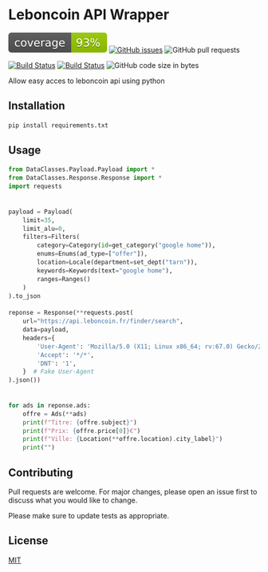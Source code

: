# Leboncoin API Wrapper
![Coverage Badge](coverage.svg)
[![GitHub issues](https://img.shields.io/github/issues/Shinyhero36/LeboncoinApiWraper)](https://github.com/Shinyhero36/LeboncoinApiWraper/issues)
![GitHub pull requests](https://img.shields.io/github/issues-pr/Shinyhero36/LeboncoinApiWraper)

[![Build Status](https://img.shields.io/github/forks/Shinyhero36/LeboncoinApiWraper.svg)](https://github.com/Shinyhero36/LeboncoinApiWraper)
[![Build Status](https://img.shields.io/github/stars/Shinyhero36/LeboncoinApiWraper.svg)](https://github.com/Shinyhero36/LeboncoinApiWraper)
![GitHub code size in bytes](https://img.shields.io/github/languages/code-size/Shinyhero36/LeboncoinApiWraper)

Allow easy acces to leboncoin api using python

## Installation
```bash
pip install requirements.txt
```

## Usage
```python
from DataClasses.Payload.Payload import *
from DataClasses.Response.Response import *
import requests


payload = Payload(
    limit=35,
    limit_alu=0,
    filters=Filters(
        category=Category(id=get_category("google home")),
        enums=Enums(ad_type=["offer"]),
        location=Locale(department=set_dept("tarn")),
        keywords=Keywords(text="google home"),
        ranges=Ranges()
    )
).to_json

reponse = Response(**requests.post(
    url="https://api.leboncoin.fr/finder/search",
    data=payload,
    headers={
        'User-Agent': 'Mozilla/5.0 (X11; Linux x86_64; rv:67.0) Gecko/20100101 Firefox/67.0',
        'Accept': '*/*',
        'DNT': '1',
    }  # Fake User-Agent
).json())


for ads in reponse.ads:
    offre = Ads(**ads)
    print(f"Titre: {offre.subject}")
    print(f"Prix: {offre.price[0]}€")
    print(f"Ville: {Location(**offre.location).city_label}")
    print("")
```

## Contributing
Pull requests are welcome. For major changes, please open an issue first to discuss what you would like to change.

Please make sure to update tests as appropriate.

## License
[MIT](https://choosealicense.com/licenses/mit/)